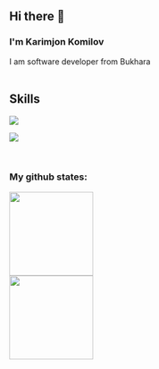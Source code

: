 ## Hi there 👋

<!--
**abdelkariym/abdelkariym** is a ✨ _special_ ✨ repository because its `README.md` (this file) appears on your GitHub profile.

Here are some ideas to get you started:

- 🔭 I’m currently working on ...
- 🌱 I’m currently learning ...
- 👯 I’m looking to collaborate on ...
- 🤔 I’m looking for help with ...
- 💬 Ask me about ...
- 📫 How to reach me: ...
- 😄 Pronouns: ...
- ⚡ Fun fact: ...
-->
### I'm Karimjon Komilov 

I am software developer from Bukhara
<br/>
<br/>

## <h2>Skills</h2>

<p>
  <a href="https://skillicons.dev">
    <img src="https://skillicons.dev/icons?i=html,css,js,bootstrap,scss,cpp,visualstudio" />
  </a>
</p>
<p>
  <a href="https://skillicons.dev">
    <img src="https://skillicons.dev/icons?i=python,cpp,git,github,ps,ai,figma" />
  </a>
</p>
<br/>

### My github states:
<div>
<img height="150"  src="https://github-readme-stats.vercel.app/api?username=abdelkariym&show_icons=true&theme=tokyonight">
<br>
<img height="150"  src="https://github-readme-stats.vercel.app/api/top-langs/?username=abdelkariym&layout=compact&lang&theme=tokyonight">
</div>
